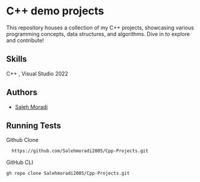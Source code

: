 
# C++ demo projects
This repository houses a collection of my C++ projects, showcasing various programming concepts, data structures, and algorithms. Dive in to explore and contribute!


## Skills
C++ , Visual Studio 2022


## Authors

- [Saleh Moradi](https://www.github.com/Salehmoradi2005)


## Running Tests

Github Clone

```bash
  https://github.com/Salehmoradi2005/Cpp-Projects.git
```
GitHub CLI
```bash
gh repo clone Salehmoradi2005/Cpp-Projects.git
```
